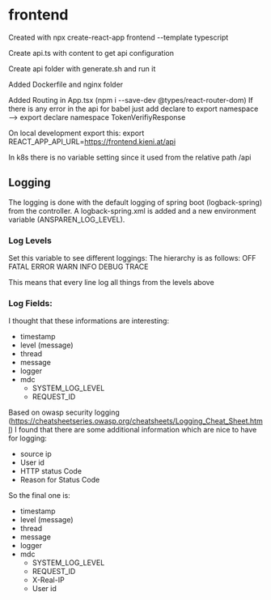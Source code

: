 # frontend

Created with npx create-react-app frontend --template typescript

Create api.ts with content to get api configuration

Create api folder with generate.sh and run it

Added Dockerfile and nginx folder

Added Routing in App.tsx (npm i --save-dev @types/react-router-dom)
If there is any error in the api for babel just add declare to export namespace --> export declare namespace TokenVerifiyResponse


On local development export this: export REACT_APP_API_URL=https://frontend.kieni.at/api

In k8s there is no variable setting since it used from the relative path /api


## Logging

The logging is done with the default logging of spring boot (logback-spring) from the controller.
A logback-spring.xml is added and a new environment variable (ANSPAREN_LOG_LEVEL).


### Log Levels
Set this variable to see different loggings:
The hierarchy is as follows:
OFF
FATAL
ERROR
WARN
INFO
DEBUG
TRACE


This means that every line log all things from the levels above

### Log Fields:

I thought that these informations are interesting:

* timestamp
* level (message)
* thread
* message
* logger
* mdc
  * SYSTEM_LOG_LEVEL
  * REQUEST_ID

Based on owasp security logging (https://cheatsheetseries.owasp.org/cheatsheets/Logging_Cheat_Sheet.html) I found that there are some additional information which are nice to have for logging:

* source ip
* User id
* HTTP status Code
* Reason for Status Code



So the final one is:

* timestamp
* level (message)
* thread
* message
* logger
* mdc
  * SYSTEM_LOG_LEVEL
  * REQUEST_ID
  * X-Real-IP
  * User id